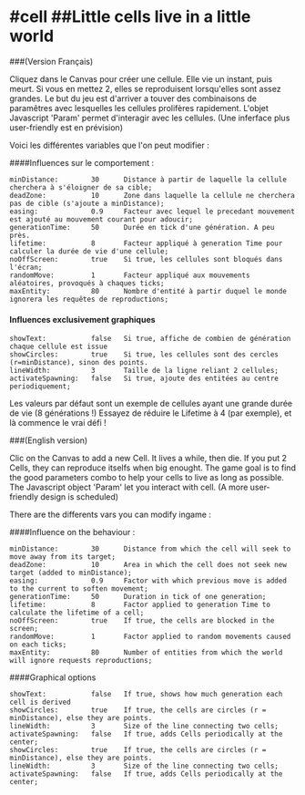 #cell
##Little cells live in a little world
====
###(Version Français)

Cliquez dans le Canvas pour créer une cellule. Elle vie un instant, puis meurt. Si vous en mettez 2, elles se reproduisent lorsqu'elles sont assez grandes. Le but du jeu est d'arriver a touver des combinaisons de paramêtres avec lesquelles les cellules prolifères rapidement.
L'objet Javascript 'Param' permet d'interagir avec les cellules. (Une inferface plus user-friendly est en prévision)

Voici les différentes variables que l'on peut modifier : 

####Influences sur le comportement : 

	minDistance:		30		Distance à partir de laquelle la cellule cherchera à s'éloigner de sa cible;
	deadZone:			10		Zone dans laquelle la cellule ne cherchera pas de cible (s'ajoute a minDistance);
	easing:				0.9		Facteur avec lequel le precedant mouvement est ajouté au mouvement courant pour adoucir;
	generationTime: 	50		Durée en tick d'une génération. A peu près.
	lifetime: 			8		Facteur appliqué à generation Time pour calculer la durée de vie d'une cellule;
	noOffScreen: 		true	Si true, les cellules sont bloqués dans l'écran;
	randomMove: 		1		Facteur appliqué aux mouvements aléatoires, provoqués à chaques ticks;
	maxEntity:			80		Nombre d'entité à partir duquel le monde ignorera les requêtes de reproductions;


####	Influences exclusivement graphiques

	showText:			false	Si true, affiche de combien de génération chaque cellule est issue
	showCircles:		true	Si true, les cellules sont des cercles (r=minDistance), sinon des points.	
	lineWidth:	 		3		Taille de la ligne reliant 2 cellules;
	activateSpawning:	false	Si true, ajoute des entitées au centre periodiquement;

Les valeurs par défaut sont un exemple de cellules ayant une grande durée de vie (8 générations !)
Essayez de réduire le Lifetime à 4 (par exemple), et là commence le vrai défi !

###(English version)

Clic on the Canvas to add a new Cell. It lives a while, then die. If you put 2 Cells, they can reproduce itselfs when big enought. The game goal is to find the good parameters combo to help your cells to live as long as possible.
The Javascript object 'Param' let you interact with cell. (A more user-friendly design is scheduled)

There are the differents vars you can modify ingame : 

####Influence on the behaviour : 

	minDistance:		30		Distance from which the cell will seek to move away from its target; 
	deadZone:			10		Area in which the cell does not seek new target (added to minDistance); 
	easing:				0.9		Factor with which previous move is added to the current to soften movement; 
	generationTime: 	50		Duration in tick of one generation; 
	lifetime: 			8		Factor applied to generation Time to calculate the lifetime of a cell; 
	noOffScreen: 		true	If true, the cells are blocked in the screen; 
	randomMove: 		1		Factor applied to random movements caused on each ticks; 
	maxEntity:			80		Number of entities from which the world will ignore requests reproductions;


####Graphical options

	showText:			false	If true, shows how much generation each cell is derived 
	showCircles:		true	If true, the cells are circles (r = minDistance), else they are points. 
	lineWidth:	 		3		Size of the line connecting two cells; 
	activateSpawning:	false	If true, adds Cells periodically at the center;
	showCircles:		true	If true, the cells are circles (r = minDistance), else they are points. 
	lineWidth:	 		3		Size of the line connecting two cells; 
	activateSpawning:	false	If true, adds Cells periodically at the center;

